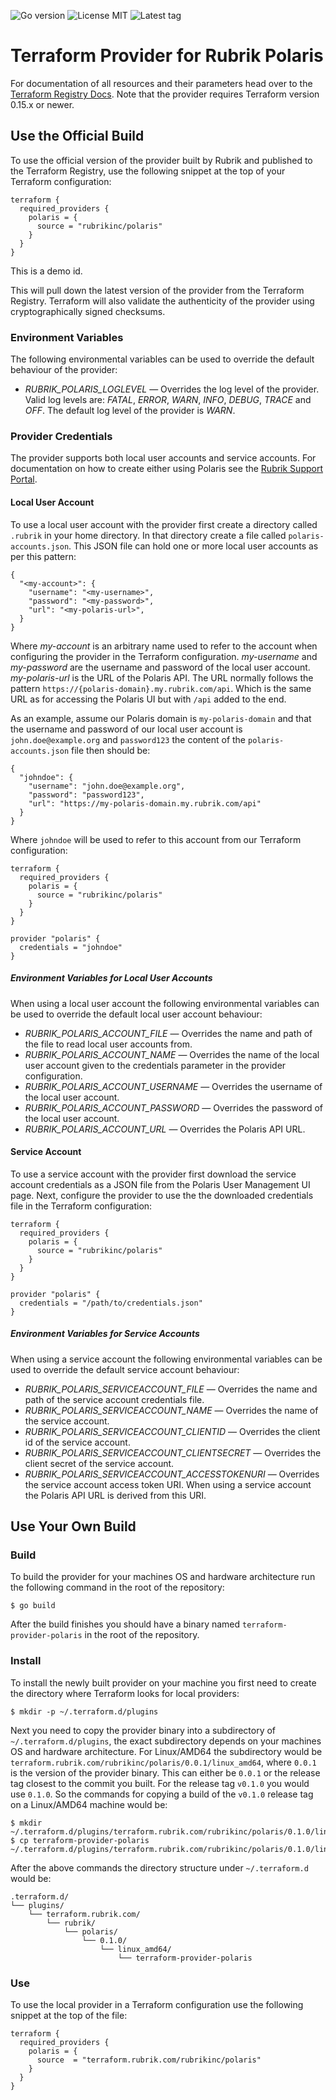 ![Go version](https://img.shields.io/github/go-mod/go-version/rubrikinc/terraform-provider-polaris) ![License MIT](https://img.shields.io/github/license/rubrikinc/terraform-provider-polaris) ![Latest tag](https://img.shields.io/github/v/tag/rubrikinc/terraform-provider-polaris)

# Terraform Provider for Rubrik Polaris
For documentation of all resources and their parameters head over to the [Terraform Registry Docs](https://registry.terraform.io/providers/rubrikinc/polaris/latest/docs). Note that the provider requires Terraform version 0.15.x or newer.

## Use the Official Build
To use the official version of the provider built by Rubrik and published to the Terraform Registry, use the following snippet at the top of your Terraform configuration:
```
terraform {
  required_providers {
    polaris = {
      source = "rubrikinc/polaris"
    }
  }
}
```

This is a demo id.

This will pull down the latest version of the provider from the Terraform Registry. Terraform will also validate the authenticity of the provider using cryptographically signed checksums.

### Environment Variables
The following environmental variables can be used to override the default behaviour of the provider:
  * *RUBRIK_POLARIS_LOGLEVEL* &mdash; Overrides the log level of the provider. Valid log levels are: *FATAL*, *ERROR*, *WARN*, *INFO*, *DEBUG*, *TRACE* and *OFF*. The default log level of the provider is *WARN*.

### Provider Credentials
The provider supports both local user accounts and service accounts. For documentation on how to create either using Polaris see the [Rubrik Support Portal](http://support.rubrik.com).

#### Local User Account
To use a local user account with the provider first create a directory called `.rubrik` in your home directory. In that directory create a file called `polaris-accounts.json`. This JSON file can hold one or more local user accounts as per this pattern:
```
{
  "<my-account>": {
    "username": "<my-username>",
    "password": "<my-password>",
    "url": "<my-polaris-url>",
  }
}
```
Where _my-account_ is an arbitrary name used to refer to the account when configuring the provider in the Terraform configuration. _my-username_ and _my-password_ are the username and password of the local user account. _my-polaris-url_ is the URL of the Polaris API. The URL normally follows the pattern `https://{polaris-domain}.my.rubrik.com/api`. Which is the same URL as for accessing the Polaris UI but with `/api` added to the end.

As an example, assume our Polaris domain is `my-polaris-domain` and that the username and password of our local user account is `john.doe@example.org` and `password123` the content of the `polaris-accounts.json` file then should be:
```
{
  "johndoe": {
    "username": "john.doe@example.org",
    "password": "password123",
    "url": "https://my-polaris-domain.my.rubrik.com/api"
  }
}
```

Where `johndoe` will be used to refer to this account from our Terraform configuration:
```
terraform {
  required_providers {
    polaris = {
      source = "rubrikinc/polaris"
    }
  }
}

provider "polaris" {
  credentials = "johndoe"
}
```
##### Environment Variables for Local User Accounts
When using a local user account the following environmental variables can be used to override the default local user account behaviour:
  * *RUBRIK_POLARIS_ACCOUNT_FILE* &mdash; Overrides the name and path of the file to read local user accounts from.
  * *RUBRIK_POLARIS_ACCOUNT_NAME* &mdash; Overrides the name of the local user account given to the credentials parameter in the provider configuration.
  * *RUBRIK_POLARIS_ACCOUNT_USERNAME* &mdash; Overrides the username of the local user account.
  * *RUBRIK_POLARIS_ACCOUNT_PASSWORD* &mdash; Overrides the password of the local user account.
  * *RUBRIK_POLARIS_ACCOUNT_URL* &mdash; Overrides the Polaris API URL.

#### Service Account
To use a service account with the provider first download the service account credentials as a JSON file from the Polaris User Management UI page. Next, configure the provider to use the the downloaded credentials file in the Terraform configuration:
```
terraform {
  required_providers {
    polaris = {
      source = "rubrikinc/polaris"
    }
  }
}

provider "polaris" {
  credentials = "/path/to/credentials.json"
}
```
##### Environment Variables for Service Accounts
When using a service account the following environmental variables can be used to override the default service account behaviour:
  * *RUBRIK_POLARIS_SERVICEACCOUNT_FILE* &mdash; Overrides the name and path of the service account credentials file.
  * *RUBRIK_POLARIS_SERVICEACCOUNT_NAME* &mdash; Overrides the name of the service account.
  * *RUBRIK_POLARIS_SERVICEACCOUNT_CLIENTID* &mdash; Overrides the client id of the service account.
  * *RUBRIK_POLARIS_SERVICEACCOUNT_CLIENTSECRET* &mdash; Overrides the client secret of the service account.
  * *RUBRIK_POLARIS_SERVICEACCOUNT_ACCESSTOKENURI* &mdash; Overrides the service account access token URI. When using a service account the Polaris API URL is derived from this URI.

## Use Your Own Build
### Build
To build the provider for your machines OS and hardware architecture run the following command in the root of the repository:
```
$ go build
```

After the build finishes you should have a binary named `terraform-provider-polaris` in the root of the repository.

### Install
To install the newly built provider on your machine you first need to create the directory where Terraform looks for local providers:
```
$ mkdir -p ~/.terraform.d/plugins
```

Next you need to copy the provider binary into a subdirectory of `~/.terraform.d/plugins`, the exact subdirectory depends on your machines OS and hardware architecture. For Linux/AMD64 the subdirectory would be `terraform.rubrik.com/rubrikinc/polaris/0.0.1/linux_amd64`, where `0.0.1` is the version of the provider binary. This can either be `0.0.1` or the release tag closest to the commit you built. For the release tag `v0.1.0` you would use `0.1.0`. So the commands for copying a build of the `v0.1.0` release tag on a Linux/AMD64 machine would be:
```
$ mkdir ~/.terraform.d/plugins/terraform.rubrik.com/rubrikinc/polaris/0.1.0/linux_amd64
$ cp terraform-provider-polaris ~/.terraform.d/plugins/terraform.rubrik.com/rubrikinc/polaris/0.1.0/linux_amd64
```

After the above commands the directory structure under `~/.terraform.d` would be:
```
.terraform.d/
└── plugins/
    └── terraform.rubrik.com/
        └── rubrik/
            └── polaris/
                └── 0.1.0/
                    └── linux_amd64/
                        └── terraform-provider-polaris
```

### Use
To use the local provider in a Terraform configuration use the following snippet at the top of the file:
```
terraform {
  required_providers {
    polaris = {
      source  = "terraform.rubrik.com/rubrikinc/polaris"
    }
  }
}
```
